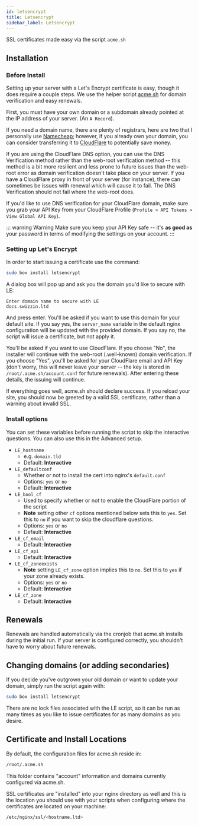 ```yaml
---
id: letsencrypt
title: Letsencrypt
sidebar_label: Letsencrypt
---
```


SSL certificates made easy via the script `acme.sh`

## Installation

### Before Install

Setting up your server with a Let's Encrypt certificate is easy, though it does require a couple steps. We use the helper script [acme.sh](https://github.com/neilpang/acme.sh) for domain verification and easy renewals.

First, you must have your own domain or a subdomain already pointed at the IP address of your server. (An `A Record`).

If you need a domain name, there are plenty of registrars, here are two that I personally use [Namecheap](https://namecheap.com); however, if you already own your domain, you can consider transferring it to [CloudFlare](https://www.cloudflare.com/products/registrar/) to potentially save money.

If you are using the CloudFlare DNS option, you can use the DNS Verification method rather than the web-root verification method -- this method is a bit more resilient and less prone to future issues than the web-root error as domain verification doesn't take place on your server. If you have a CloudFlare proxy in front of your server (for instance), there can sometimes be issues with renewal which will cause it to fail. The DNS Verification should not fail where the web-root does.

If you'd like to use DNS verification for your CloudFlare domain, make sure you grab your API Key from your CloudFlare Profile (`Profile > API Tokens > View Global API Key`).

::: warning Warning
Make sure you keep your API Key safe -- it's **as good as** your password in terms of modifying the settings on your account.
:::


### Setting up Let's Encrypt

In order to start issuing a certificate use the command:

```bash
sudo box install letsencrypt
```

A dialog box will pop up and ask you the domain you'd like to secure with LE:

```
Enter domain name to secure with LE
docs.swizzin.ltd
```

And press enter. You'll be asked if you want to use this domain for your default site. If you say yes, the `server_name` variable in the default nginx configuration will be updated with the provided domain. If you say no, the script will issue a certificate, but not apply it.

You'll be asked if you want to use CloudFlare. If you choose "No", the installer will continue with the web-root (.well-known) domain verification. If you choose "Yes", you'll be asked for your CloudFlare email and API Key (don't worry, this will never leave your server -- the key is stored in `/root/.acme.sh/account.conf` for future renewals). After entering these details, the issuing will continue.

If everything goes well, acme.sh should declare success. If you reload your site, you should now be greeted by a valid SSL certificate, rather than a warning about invalid SSL.

### Install options

You can set these variables before running the script to skip the interactive questions. You can also use this in the Advanced setup.

- `LE_hostname`
    - e.g. `domain.tld`
    - Default: **Interactive**
- `LE_defaultconf`
    - Whether or not to install the cert into nginx's `default.conf`
    - Options: `yes` or `no`
    - Default: **Interactive**
- `LE_bool_cf`
    - Used to specify whether or not to enable the CloudFlare portion of the script
    - **Note** setting other `cf` options mentioned below sets this to `yes`. Set this to `no` if you want to skip the cloudflare questions.
    - Options: `yes` or `no`
    - Default: **Interactive**
- `LE_cf_email`
    - Default: **Interactive**
- `LE_cf_api`
    - Default: **Interactive**
- `LE_cf_zoneexists`
    - **Note** setting  `LE_cf_zone` option implies this to `no`. Set this to `yes` if your zone already exists.
    - Options: `yes` or `no`
    - Default: **Interactive**
- `LE_cf_zone`
    - Default: **Interactive**
    

## Renewals

Renewals are handled automatically via the cronjob that acme.sh installs during the initial run. If your server is configured correctly, you shouldn't have to worry about future renewals.

## Changing domains (or adding secondaries)

If you decide you've outgrown your old domain or want to update your domain, simply run the script again with:

```bash
sudo box install letsencrypt
```

There are no lock files associated with the LE script, so it can be run as many times as you like to issue certificates for as many domains as you desire.

## Certificate and Install Locations
By default, the configuration files for acme.sh reside in:

```bash
/root/.acme.sh
```

This folder contains "account" information and domains currently configured via acme.sh.

SSL certificates are "installed" into your nginx directory as well and this is the location you should use with your scripts when configuring where the certificates are located on your machine:

```bash
/etc/nginx/ssl/<hostname.ltd>
```